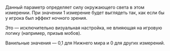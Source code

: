 Данный параметр определяет силу окружающего света в этом измерении. При значении 1 измерение будет выглядеть так, как если бы у игрока был эффект ночного зрения.

Это ﻿— исключительно визуальная настройка, не влияющая на игровую логику (например, призыв мобов).

Ванильные значения — 0,1 для Нижнего мира и 0 для других измерений.